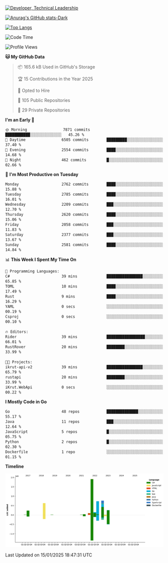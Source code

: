 <div>
  <a href="https://www.linkedin.com/in/arielpineiro/" target="_blank" rel="nofollow noopener noreferrer">
    <img src="https://img.shields.io/badge/-LinkedIn-%230077B5?style=for-the-badge&logo=linkedin&logoColor=white" alt="Developer, Technical Leadership" title="Ariel Piñeiro">
  </a>
</div>

[![Anurag's GitHub stats-Dark](https://github-readme-stats.vercel.app/api?username=arielsrv&show_icons=true&theme=dark#gh-dark-mode-only)](https://github.com/anuraghazra/github-readme-stats#gh-dark-mode-only)

[![Top Langs](https://github-readme-stats.vercel.app/api/top-langs/?username=arielsrv&layout=compact&langs_count=10&theme=dark#gh-dark-mode-only)](https://github.com/anuraghazra/github-readme-stats&theme=dark#gh-dark-mode-only)

<!--START_SECTION:waka-->
![Code Time](http://img.shields.io/badge/Code%20Time-1%2C109%20hrs%2053%20mins-blue)

![Profile Views](http://img.shields.io/badge/Profile%20Views-0-blue)

**🐱 My GitHub Data** 

> 📦 165.6 kB Used in GitHub's Storage 
 > 
> 🏆 15 Contributions in the Year 2025
 > 
> 💼 Opted to Hire
 > 
> 📜 105 Public Repositories 
 > 
> 🔑 29 Private Repositories 
 > 
**I'm an Early 🐤** 

```text
🌞 Morning                7871 commits        ███████████░░░░░░░░░░░░░░   45.26 % 
🌆 Daytime                6505 commits        █████████░░░░░░░░░░░░░░░░   37.40 % 
🌃 Evening                2554 commits        ████░░░░░░░░░░░░░░░░░░░░░   14.68 % 
🌙 Night                  462 commits         █░░░░░░░░░░░░░░░░░░░░░░░░   02.66 % 
```
📅 **I'm Most Productive on Tuesday** 

```text
Monday                   2762 commits        ████░░░░░░░░░░░░░░░░░░░░░   15.88 % 
Tuesday                  2785 commits        ████░░░░░░░░░░░░░░░░░░░░░   16.01 % 
Wednesday                2209 commits        ███░░░░░░░░░░░░░░░░░░░░░░   12.70 % 
Thursday                 2620 commits        ████░░░░░░░░░░░░░░░░░░░░░   15.06 % 
Friday                   2058 commits        ███░░░░░░░░░░░░░░░░░░░░░░   11.83 % 
Saturday                 2377 commits        ███░░░░░░░░░░░░░░░░░░░░░░   13.67 % 
Sunday                   2581 commits        ████░░░░░░░░░░░░░░░░░░░░░   14.84 % 
```


📊 **This Week I Spent My Time On** 

```text
💬 Programming Languages: 
C#                       39 mins             ████████████████░░░░░░░░░   65.85 % 
TOML                     10 mins             ████░░░░░░░░░░░░░░░░░░░░░   17.49 % 
Rust                     9 mins              ████░░░░░░░░░░░░░░░░░░░░░   16.29 % 
YAML                     0 secs              ░░░░░░░░░░░░░░░░░░░░░░░░░   00.19 % 
Csproj                   0 secs              ░░░░░░░░░░░░░░░░░░░░░░░░░   00.10 % 

🔥 Editors: 
Rider                    39 mins             █████████████████░░░░░░░░   66.01 % 
RustRover                20 mins             ████████░░░░░░░░░░░░░░░░░   33.99 % 

🐱‍💻 Projects: 
ikrut-api-v2             39 mins             ████████████████░░░░░░░░░   65.79 % 
rustapi                  20 mins             ████████░░░░░░░░░░░░░░░░░   33.99 % 
iKrut.WebApi             0 secs              ░░░░░░░░░░░░░░░░░░░░░░░░░   00.22 % 
```

**I Mostly Code in Go** 

```text
Go                       48 repos            ██████████████░░░░░░░░░░░   55.17 % 
Java                     11 repos            ███░░░░░░░░░░░░░░░░░░░░░░   12.64 % 
JavaScript               5 repos             █░░░░░░░░░░░░░░░░░░░░░░░░   05.75 % 
Python                   2 repos             █░░░░░░░░░░░░░░░░░░░░░░░░   02.30 % 
Dockerfile               1 repo              ░░░░░░░░░░░░░░░░░░░░░░░░░   01.15 % 
```



**Timeline**

![Lines of Code chart](https://raw.githubusercontent.com/arielsrv/arielsrv/main/assets/bar_graph.png)


 Last Updated on 15/01/2025 18:47:31 UTC
<!--END_SECTION:waka-->
